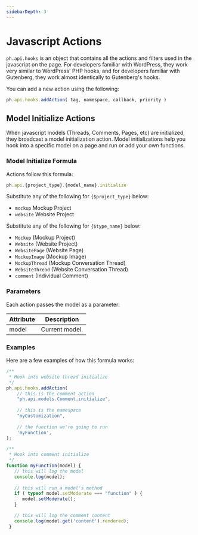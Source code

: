 ```yaml
---
sidebarDepth: 3
---
```


# Javascript Actions
`ph.api.hooks` is an object that contains all the actions and filters used in the javascript
on the page. For developers familiar with WordPress, they work very similar to WordPress'
PHP hooks, and for developers familiar with Gutenberg, they work almost identically to
Gutenberg's hooks.

You can add a new action using the following:

```js
ph.api.hooks.addAction( tag, namespace, callback, priority )
```

## Model Initialize Actions
When javascript models (Threads, Comments, Pages, etc) are initialized, they broadcast
a model initialization action. Model initializations help you hook into a specific model
on a page and run or add your own functions.

### Model Initialize Formula
Actions follow this formula:

```js
ph.api.{project_type}.{model_name}.initialize
```

Substitute any of the following for `{$project_type}` below:
- `mockup` Mockup Project
- `website` Website Project

Substitute any of the following for `{$type_name}` below:
- `Mockup` (Mockup Project)
- `Website` (Website Project)
- `WebsitePage` (Website Page)
- `MockupImage` (Mockup Image)
- `MockupThread` (Mockup Conversation Thread)
- `WebsiteThread` (Website Conversation Thread)
- `comment` (Individual Comment)

### Parameters
Each action passes the model as a parameter:

| Attribute | Description |
|-----------|-------------|
| model       | Current model. |

### Examples
Here are a few examples of how this formula works:

```js
/**
 * Hook into website thread initialize
 */
ph.api.hooks.addAction(
    // this is the comment action
    "ph.api.models.Comment.initialize",
    
    // this is the namespace
    "myCustomization",
    
    // the function we're going to run
    'myFunction',
);

/**
 * Hook into comment initialize
 */
function myFunction(model) {
   // this will log the model
   console.log(model); 
   
   // this will run a model's method
   if ( typeof model.setModerate === "function" ) {
      model.setModerate();
   }

   // this will log the comment content
   console.log(model.get('content').rendered);
 }
```